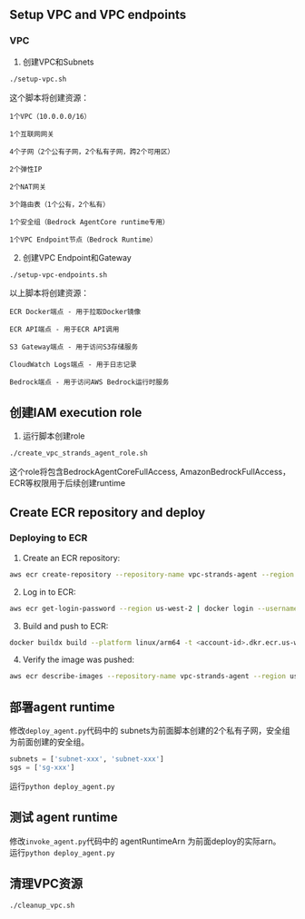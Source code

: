 ## Setup VPC and VPC endpoints
### VPC
1. 创建VPC和Subnets 
```bash
./setup-vpc.sh
```
这个脚本将创建资源：
```text
1个VPC（10.0.0.0/16）

1个互联网网关

4个子网（2个公有子网，2个私有子网，跨2个可用区）

2个弹性IP

2个NAT网关

3个路由表（1个公有，2个私有）

1个安全组（Bedrock AgentCore runtime专用）

1个VPC Endpoint节点（Bedrock Runtime）
```

2. 创建VPC Endpoint和Gateway
```bash
./setup-vpc-endpoints.sh
```
以上脚本将创建资源：
```
ECR Docker端点 - 用于拉取Docker镜像

ECR API端点 - 用于ECR API调用

S3 Gateway端点 - 用于访问S3存储服务

CloudWatch Logs端点 - 用于日志记录

Bedrock端点 - 用于访问AWS Bedrock运行时服务
```
## 创建IAM execution role
1. 运行脚本创建role
```bash
./create_vpc_strands_agent_role.sh
```
这个role将包含BedrockAgentCoreFullAccess, AmazonBedrockFullAccess，ECR等权限用于后续创建runtime

## Create ECR repository and deploy
### Deploying to ECR
1. Create an ECR repository:
```bash
aws ecr create-repository --repository-name vpc-strands-agent --region us-west-2
```
2. Log in to ECR:

```bash
aws ecr get-login-password --region us-west-2 | docker login --username AWS --password-stdin <account-id>.dkr.ecr.us-west-2.amazonaws.com
```
3. Build and push to ECR:

```bash
docker buildx build --platform linux/arm64 -t <account-id>.dkr.ecr.us-west-2.amazonaws.com/vpc-strands-agent:latest --push .
```
4. Verify the image was pushed:
```bash
aws ecr describe-images --repository-name vpc-strands-agent --region us-west-2
```


## 部署agent runtime
修改`deploy_agent.py`代码中的 subnets为前面脚本创建的2个私有子网，安全组为前面创建的安全组。 
```python 
subnets = ['subnet-xxx', 'subnet-xxx']
sgs = ['sg-xxx']
```
运行`python deploy_agent.py`


## 测试 agent runtime
修改`invoke_agent.py`代码中的 agentRuntimeArn 为前面deploy的实际arn。   
运行`python deploy_agent.py`


## 清理VPC资源
```bash
./cleanup_vpc.sh
```